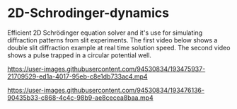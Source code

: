 # 2D-Schrodinger-dynamics
Efficient 2D Schrödinger equation solver and it's use for simulating diffraction patterns from slit experiments. The first video below shows a double slit diffraction example at real time solution speed. The second video shows a pulse trapped in a circular potential well.


https://user-images.githubusercontent.com/94530834/193475937-21709529-ed1a-4017-95eb-c8e1db733ac4.mp4



https://user-images.githubusercontent.com/94530834/193476136-90435b33-c868-4c4c-98b9-ae8cecea8baa.mp4

